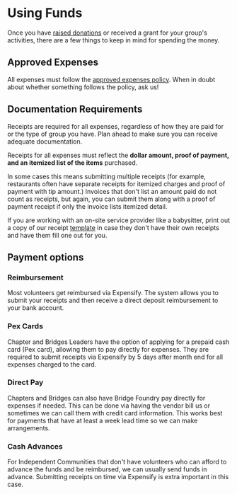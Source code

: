 # Using Funds

Once you have [raised donations](https://github.com/bridgefoundry/operations/tree/master/fundraising) or received a grant for your group's activities, there are a few things to keep in mind for spending the money.

## Approved Expenses
All expenses must follow the [approved expenses policy](https://github.com/bridgefoundry/operations/blob/master/using-funds/approved-expenses-policy.md). When in doubt about whether something follows the policy, ask us!

## Documentation Requirements
Receipts are required for all expenses, regardless of how they are paid for or the type of group you have. Plan ahead to make sure you can receive adequate documentation.

Receipts for all expenses must reflect the **dollar amount, proof of payment, and an itemized list of the items** purchased. 

In some cases this means submitting multiple receipts (for example, restaurants often have separate receipts for itemized charges and proof of payment with tip amount.) Invoices that don't list an amount paid do not count as receipts, but again, you can submit them along with a proof of payment receipt if only the invoice lists itemized detail.

If you are working with an on-site service provider like a babysitter, print out a copy of our receipt [template](https://drive.google.com/file/d/0ByFHpp-IkBaFbnBZTndCWTktcmc/view?usp=sharing) in case they don't have their own receipts and have them fill one out for you.

## Payment options

### Reimbursement
Most volunteers get reimbursed via Expensify. The system allows you to submit your receipts and then receive a direct deposit reimbursement to your bank account.

### Pex Cards
Chapter and Bridges Leaders have the option of applying for a prepaid cash card (Pex card), allowing them to pay directly for expenses. They are required to submit receipts via Expensify by 5 days after month end for all expenses charged to the card.

### Direct Pay
Chapters and Bridges can also have Bridge Foundry pay directly for expenses if needed. This can be done via having the vendor bill us or sometimes we can call them with credit card information. This works best for payments that have at least a week lead time so we can make arrangements.

### Cash Advances
For Independent Communities that don't have volunteers who can afford to advance the funds and be reimbursed, we can usually send funds in advance. Submitting receipts on time via Expensify is extra important in this case.
